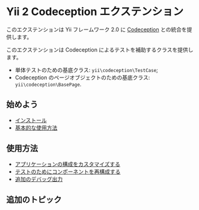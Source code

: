 Yii 2 Codeception エクステンション
==================================

このエクステンションは Yii フレームワーク 2.0 に [Codeception](http://codeception.com/) との統合を提供します。

このエクステンションは Codeception によるテストを補助するクラスを提供します。

- 単体テストのための基底クラス: `yii\codeception\TestCase`;
- Codeception のページオブジェクトのための基底クラス: `yii\codeception\BasePage`.

始めよう
--------

* [インストール](installation.md)
* [基本的な使用方法](basic-usage.md)

使用方法
--------

* [アプリケーションの構成をカスタマイズする](usage-customizing-application-config.md)
* [テストのためにコンポーネントを再構成する](usage-reconfiguring-components-for-testing.md)
* [追加のデバッグ出力](usage-additional-debug-output.md)

追加のトピック
--------------


